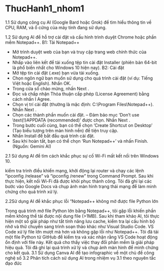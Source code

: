 # ThucHanh1_nhom1
1.1  Sử dụng công cụ AI (Google Bard hoặc Grok) để tìm hiểu thông tin về CPU, RAM, và ổ cứng của máy tính đang sử dụng.

1.2 Sử dụng AI để hỗ trợ cài đặt và cấu hình trình duyệt Chrome hoặc phần mềm Notepad++.
B1: Tải Notepad++
- Mở trình duyệt web của bạn và truy cập trang web chính thức của Notepad++.
- Nhấp vào liên kết để tải xuống tệp tin cài đặt Installer (phiên bản 64-bit là phổ biến nhất cho Windows 10 hiện nay).
B2:  Cài đặt
- Mở tệp tin cài đặt (.exe) bạn vừa tải xuống.
- Chọn ngôn ngữ bạn muốn sử dụng cho quá trình cài đặt (ví dụ: Tiếng Việt hoặc English). Nhấn OK.
- Trong cửa sổ chào mừng, nhấn Next .
- Đọc và chấp nhận Thỏa thuận cấp phép (License Agreement) bằng cách nhấn I Agree.
- Chọn vị trí cài đặt (thường là mặc định: C:\Program Files\Notepad++). Nhấn Next .
- Chọn các thành phần muốn cài đặt. – Đảm bảo mục ‘Don’t use \text{!}APPDATA (recommended)’ được chọn. Nhấn Next .
- Trong bước cuối cùng, bạn có thể chọn ‘Create Shortcut on Desktop’ (Tạo biểu tượng trên màn hình nền) để tiện truy cập.
- Nhấn Install để bắt đầu quá trình cài đặt.
- Sau khi hoàn tất, bạn có thể chọn ‘Run Notepad++’ và nhấn Finish.
(Nguồn: Gemini AI)

2.1 Sử dụng AI để tìm cách khắc phục sự cố Wi-Fi mất kết nối trên Windows 10.

kiểm tra trình điều khiển mạng, khởi động lại router và chạy các lệnh “ipconfig /release” và “ipconfig /renew” trong Command Prompt. Sau khi thực hiện, kết nối Wi-Fi đã được khôi phục thành công. Tôi đã ghi lại các bước vào Google Docs và chụp ảnh màn hình trạng thái mạng để làm minh chứng cho quá trình xử lý.

2.2Sử dụng AI để khắc phục lỗi “Notepad++ không mở được file Python lớn

Trong quá trình mở file Python lớn bằng Notepad++, tôi gặp lỗi khiến phần mềm không thể tải được nội dung file (>1MB). Sau khi tham khảo AI, tôi thực hiện một số giải pháp như tắt tính năng lưu cache, kiểm tra lại cấu hình bộ nhớ và thử chuyển sang trình soạn thảo khác như Visual Studio Code. VS Code xử lý file lớn mượt mà hơn và không gặp lỗi như Notepad++. Tôi đã tải một file Python từ GitHub để kiểm tra và xác nhận rằng VS Code hoạt động ổn định với file này. Kết quả cho thấy việc thay đổi phần mềm là giải pháp hiệu quả. Tôi đã ghi lại quá trình xử lý và chụp ảnh màn hình để minh chứng cho kết quả.
3.1 Sử dụng Canva AI để tạo infographic về một chủ đề công nghệ số
3.2 Phân tích cách sử dụng AI trong nhiệm vụ 3.1 theo nguyên tắc đạo đức

